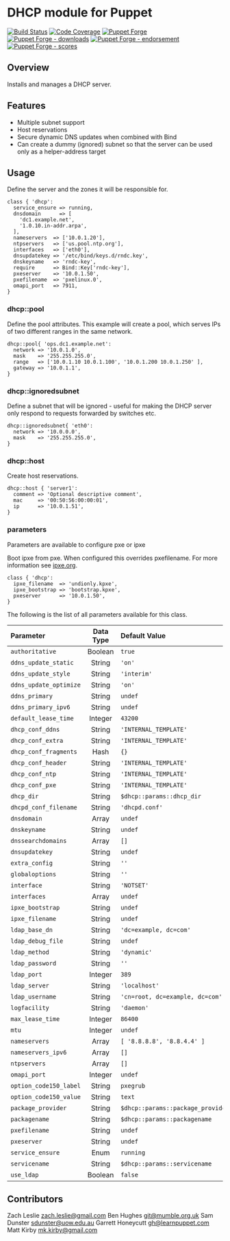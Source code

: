 # DHCP module for Puppet

[![Build Status](https://travis-ci.org/voxpupuli/puppet-dhcp.png?branch=master)](https://travis-ci.org/voxpupuli/puppet-dhcp)
[![Code Coverage](https://coveralls.io/repos/github/voxpupuli/puppet-dhcp/badge.svg?branch=master)](https://coveralls.io/github/voxpupuli/puppet-dhcp)
[![Puppet Forge](https://img.shields.io/puppetforge/v/puppet/dhcp.svg)](https://forge.puppetlabs.com/puppet/dhcp)
[![Puppet Forge - downloads](https://img.shields.io/puppetforge/dt/puppet/dhcp.svg)](https://forge.puppetlabs.com/puppet/dhcp)
[![Puppet Forge - endorsement](https://img.shields.io/puppetforge/e/puppet/dhcp.svg)](https://forge.puppetlabs.com/puppet/dhcp)
[![Puppet Forge - scores](https://img.shields.io/puppetforge/f/puppet/dhcp.svg)](https://forge.puppetlabs.com/puppet/dhcp)

## Overview

Installs and manages a DHCP server.

## Features

* Multiple subnet support
* Host reservations
* Secure dynamic DNS updates when combined with Bind
* Can create a dummy (ignored) subnet so that the server can be used only as a
  helper-address target

## Usage

Define the server and the zones it will be responsible for.

```puppet
class { 'dhcp':
  service_ensure => running,
  dnsdomain      => [
    'dc1.example.net',
    '1.0.10.in-addr.arpa',
  ],
  nameservers  => ['10.0.1.20'],
  ntpservers   => ['us.pool.ntp.org'],
  interfaces   => ['eth0'],
  dnsupdatekey => '/etc/bind/keys.d/rndc.key',
  dnskeyname   => 'rndc-key',
  require      => Bind::Key['rndc-key'],
  pxeserver    => '10.0.1.50',
  pxefilename  => 'pxelinux.0',
  omapi_port   => 7911,
}
```

### dhcp::pool

Define the pool attributes. This example will create a pool, which serves IPs of
two different ranges in the same network.

```puppet
dhcp::pool{ 'ops.dc1.example.net':
  network => '10.0.1.0',
  mask    => '255.255.255.0',
  range   => ['10.0.1.10 10.0.1.100', '10.0.1.200 10.0.1.250' ],
  gateway => '10.0.1.1',
}
```

### dhcp::ignoredsubnet

Define a subnet that will be ignored - useful for making the DHCP server only
respond to requests forwarded by switches etc.

```puppet
dhcp::ignoredsubnet{ 'eth0':
  network => '10.0.0.0',
  mask    => '255.255.255.0',
}
```

### dhcp::host

Create host reservations.

```puppet
dhcp::host { 'server1':
  comment => 'Optional descriptive comment',
  mac     => '00:50:56:00:00:01',
  ip      => '10.0.1.51',
}
```

### parameters

Parameters are available to configure pxe or ipxe

Boot ipxe from pxe. When configured this overrides pxefilename.
For more information see [ipxe.org](http://ipxe.org/howto/chainloading).

```puppet
class { 'dhcp':
  ipxe_filename  => 'undionly.kpxe',
  ipxe_bootstrap => 'bootstrap.kpxe',
  pxeserver      => '10.0.1.50',
}
```

The following is the list of all parameters available for this class.

| Parameter              | Data Type | Default Value                     |
| :--------------------- | :-------: | :-------------------------------- |
| `authoritative`        | Boolean   | `true`                            |
| `ddns_update_static`   | String    | `'on'`                            |
| `ddns_update_style`    | String    | `'interim'`                       |
| `ddns_update_optimize` | String    | `'on'`                            |
| `ddns_primary`         | String    | `undef`                           |
| `ddns_primary_ipv6`    | String    | `undef`                           |
| `default_lease_time`   | Integer   | `43200`                           |
| `dhcp_conf_ddns`       | String    | `'INTERNAL_TEMPLATE'`             |
| `dhcp_conf_extra`      | String    | `'INTERNAL_TEMPLATE'`             |
| `dhcp_conf_fragments`  | Hash      | `{}`                              |
| `dhcp_conf_header`     | String    | `'INTERNAL_TEMPLATE'`             |
| `dhcp_conf_ntp`        | String    | `'INTERNAL_TEMPLATE'`             |
| `dhcp_conf_pxe`        | String    | `'INTERNAL_TEMPLATE'`             |
| `dhcp_dir`             | String    | `$dhcp::params::dhcp_dir`         |
| `dhcpd_conf_filename`  | String    | `'dhcpd.conf'`                    |
| `dnsdomain`            | Array     | `undef`                           |
| `dnskeyname`           | String    | `undef`                           |
| `dnssearchdomains`     | Array     | `[]`                              |
| `dnsupdatekey`         | String    | `undef`                           |
| `extra_config`         | String    | `''`                              |
| `globaloptions`        | String    | `''`                              |
| `interface`            | String    | `'NOTSET'`                        |
| `interfaces`           | Array     | `undef`                           |
| `ipxe_bootstrap`       | String    | `undef`                           |
| `ipxe_filename`        | String    | `undef`                           |
| `ldap_base_dn`         | String    | `'dc=example, dc=com'`            |
| `ldap_debug_file`      | String    | `undef`                           |
| `ldap_method`          | String    | `'dynamic'`                       |
| `ldap_password`        | String    | `''`                              |
| `ldap_port`            | Integer   | `389`                             |
| `ldap_server`          | String    | `'localhost'`                     |
| `ldap_username`        | String    | `'cn=root, dc=example, dc=com'`   |
| `logfacility`          | String    | `'daemon'`                        |
| `max_lease_time`       | Integer   | `86400`                           |
| `mtu`                  | Integer   | `undef`                           |
| `nameservers`          | Array     | `[ '8.8.8.8', '8.8.4.4' ]`        |
| `nameservers_ipv6`     | Array     | `[]`                              |
| `ntpservers`           | Array     | `[]`                              |
| `omapi_port`           | Integer   | `undef`                           |
| `option_code150_label` | String    | `pxegrub`                         |
| `option_code150_value` | String    | `text`                            |
| `package_provider`     | String    | `$dhcp::params::package_provider` |
| `packagename`          | String    | `$dhcp::params::packagename`      |
| `pxefilename`          | String    | `undef`                           |
| `pxeserver`            | String    | `undef`                           |
| `service_ensure`       | Enum      | `running`                         |
| `servicename`          | String    | `$dhcp::params::servicename`      |
| `use_ldap`             | Boolean   | `false`                           |

## Contributors

Zach Leslie <zach.leslie@gmail.com>
Ben Hughes <git@mumble.org.uk>
Sam Dunster <sdunster@uow.edu.au>
Garrett Honeycutt <gh@learnpuppet.com>
Matt Kirby <mk.kirby@gmail.com>
